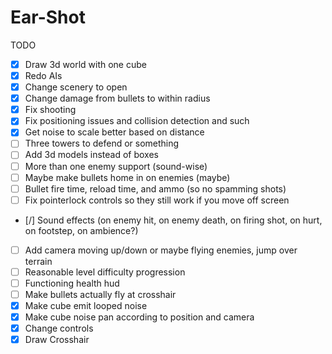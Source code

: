 Ear-Shot	
============

TODO

- [X] Draw 3d world with one cube
- [X] Redo AIs
- [X] Change scenery to open
- [X] Change damage from bullets to within radius
- [X] Fix shooting
- [X] Fix positioning issues and collision detection and such
- [X] Get noise to scale better based on distance
- [ ] Three towers to defend or something
- [ ] Add 3d models instead of boxes
- [ ] More than one enemy support (sound-wise)
- [ ] Maybe make bullets home in on enemies (maybe)
- [ ] Bullet fire time, reload time, and ammo (so no spamming shots)
- [ ] Fix pointerlock controls so they still work if you move off screen
- [/] Sound effects (on enemy hit, on enemy death, on firing shot, on hurt, on footstep, on ambience?)
- [ ] Add camera moving up/down or maybe flying enemies, jump over terrain
- [ ] Reasonable level difficulty progression
- [ ] Functioning health hud
- [ ] Make bullets actually fly at crosshair
- [X] Make cube emit looped noise
- [X] Make cube noise pan according to position and camera
- [X] Change controls
- [X] Draw Crosshair
